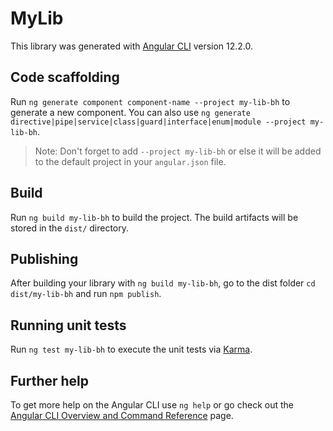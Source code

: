 # MyLib

This library was generated with [Angular CLI](https://github.com/angular/angular-cli) version 12.2.0.

## Code scaffolding

Run `ng generate component component-name --project my-lib-bh` to generate a new component. You can also use `ng generate directive|pipe|service|class|guard|interface|enum|module --project my-lib-bh`.
> Note: Don't forget to add `--project my-lib-bh` or else it will be added to the default project in your `angular.json` file. 

## Build

Run `ng build my-lib-bh` to build the project. The build artifacts will be stored in the `dist/` directory.

## Publishing

After building your library with `ng build my-lib-bh`, go to the dist folder `cd dist/my-lib-bh` and run `npm publish`.

## Running unit tests

Run `ng test my-lib-bh` to execute the unit tests via [Karma](https://karma-runner.github.io).

## Further help

To get more help on the Angular CLI use `ng help` or go check out the [Angular CLI Overview and Command Reference](https://angular.io/cli) page.
